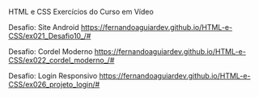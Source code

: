 HTML e CSS 
Exercícios do Curso em Vídeo
 
 
 Desafio: Site Android
 https://fernandoaguiardev.github.io/HTML-e-CSS/ex021_Desafio10_/#

 Desafio: Cordel Moderno
 https://fernandoaguiardev.github.io/HTML-e-CSS/ex022_cordel_moderno_/#
 
 Desafio: Login Responsivo
 https://fernandoaguiardev.github.io/HTML-e-CSS/ex026_projeto_login/#
